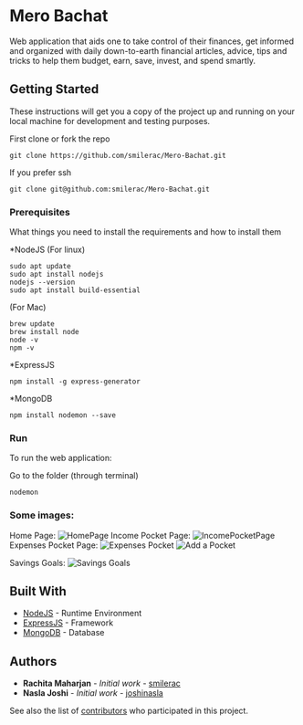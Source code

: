 # Mero Bachat

Web application that aids one to take control of their finances, get informed and organized with daily down-to-earth financial articles, advice, tips and tricks to help them budget, earn, save, invest, and spend smartly.

## Getting Started

These instructions will get you a copy of the project up and running on your local machine for development and testing purposes. 

First clone or fork the repo
```
git clone https://github.com/smilerac/Mero-Bachat.git
```
If you prefer ssh
```
git clone git@github.com:smilerac/Mero-Bachat.git
```

### Prerequisites

What things you need to install the requirements and how to install them

*NodeJS 
(For linux)
```
sudo apt update
sudo apt install nodejs
nodejs --version
sudo apt install build-essential

```

(For Mac)
```
brew update
brew install node
node -v
npm -v

```

*ExpressJS
```
npm install -g express-generator

```

*MongoDB
```
npm install nodemon --save

```
### Run

To run the web application:

Go to the folder (through terminal)
```
nodemon
```

### Some images:

Home Page:
![HomePage](https://user-images.githubusercontent.com/28466502/76031212-62107900-5f5f-11ea-838b-42cb89dbbc01.png)
Income Pocket Page:
![IncomePocketPage](https://user-images.githubusercontent.com/28466502/76031014-ef9f9900-5f5e-11ea-9eca-73fcff76781b.png)
Expenses Pocket Page:
![Expenses Pocket](https://github.com/smilerac/Mero-Bachat/blob/master/public/images/ExpensePocketPage.png)
![Add a Pocket](https://github.com/smilerac/Mero-Bachat/blob/master/public/images/AddaPocket.png)

Savings Goals:
![Savings Goals](https://github.com/smilerac/Mero-Bachat/blob/master/SavingGoalsPage.png)


## Built With

* [NodeJS](https://nodejs.org/en/docs/) - Runtime Environment
* [ExpressJS](https://expressjs.com/en/5x/api.html) - Framework
* [MongoDB](https://docs.mongodb.com/) - Database


## Authors

* **Rachita Maharjan** - *Initial work* - [smilerac](https://bitbucket.org/smilerac)
* **Nasla Joshi** - *Initial work* - [joshinasla](https://github.com/joshinasla)

See also the list of [contributors](https://github.com/smilerac/Mero-Bachat/graphs/contributors) who participated in this project.
